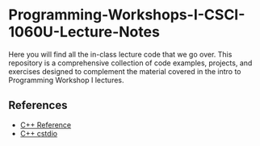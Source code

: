 # Programming-Workshops-I-CSCI-1060U-Lecture-Notes

Here you will find all the in-class lecture code that we go over. This repository is a comprehensive collection of code examples, projects, and exercises designed to complement the material covered in the intro to Programming Workshop I lectures.

## References

- [C++ Reference](http://www.cplusplus.com/reference/)
- [C++ cstdio](https://cplusplus.com/reference/cstdio/printf/)
